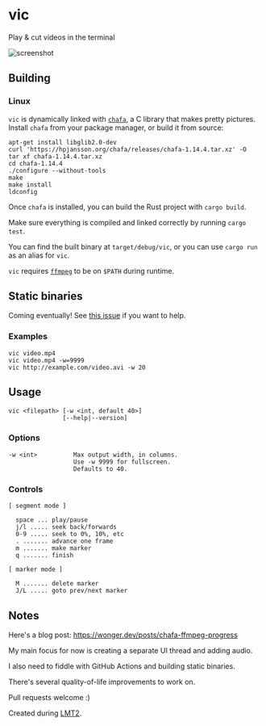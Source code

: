 # vic

Play & cut videos in the terminal

![screenshot](https://github.com/user-attachments/assets/6ea7bceb-4760-45f2-aabf-c7f340219365)

## Building

### Linux

`vic` is dynamically linked with [`chafa`](https://hpjansson.org/chafa/), a C library that makes pretty pictures. 
Install `chafa` from your package manager, or build it from source:

```
apt-get install libglib2.0-dev
curl 'https://hpjansson.org/chafa/releases/chafa-1.14.4.tar.xz' -O
tar xf chafa-1.14.4.tar.xz
cd chafa-1.14.4
./configure --without-tools
make
make install
ldconfig
```

Once `chafa` is installed, you can build the Rust project with `cargo build`.

Make sure everything is compiled and linked correctly by running `cargo test`.

You can find the built binary at `target/debug/vic`, or you can use `cargo run` as an alias for `vic`.

`vic` requires [`ffmpeg`](https://ffmpeg.org//download.html) to be on `$PATH` during runtime.

## Static binaries

Coming eventually! 
See [this issue](https://github.com/wong-justin/vic/issues/1#issue-2586904982) if you want to help.

### Examples

```
vic video.mp4
vic video.mp4 -w=9999
vic http://example.com/video.avi -w 20
```

## Usage

```
vic <filepath> [-w <int, default 40>]
               [--help|--version]
```

### Options

```
-w <int>          Max output width, in columns.
                  Use -w 9999 for fullscreen.
                  Defaults to 40.
```

### Controls

```
[ segment mode ]

  space ... play/pause
  j/l ..... seek back/forwards
  0-9 ..... seek to 0%, 10%, etc
  . ....... advance one frame
  m ....... make marker
  q ....... finish

[ marker mode ]

  M ....... delete marker
  J/L ..... goto prev/next marker
```

## Notes

Here's a blog post: https://wonger.dev/posts/chafa-ffmpeg-progress

My main focus for now is creating a separate UI thread and adding audio.

I also need to fiddle with GitHub Actions and building static binaries.

There's several quality-of-life improvements to work on.

Pull requests welcome :)

Created during [LMT2](https://lmt2.com/).
